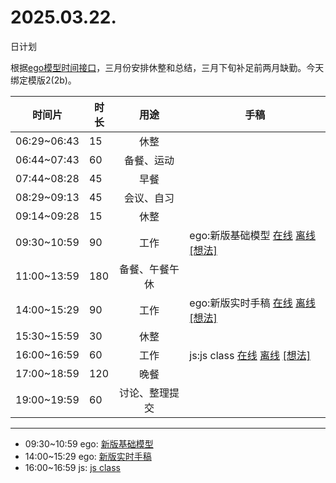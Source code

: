 # 2025.03.22.
日计划

根据[ego模型时间接口](https://gitee.com/hyg/blog/blob/master/timeflow.md)，三月份安排休整和总结，三月下旬补足前两月缺勤。今天绑定模版2(2b)。

| 时间片 | 时长 | 用途 | 手稿 |
| --- | --- | :---: | --- |
| 06:29~06:43 | 15 | 休整 |  |
| 06:44~07:43 | 60 | 备餐、运动 |  |
| 07:44~08:28 | 45 | 早餐 |  |
| 08:29~09:13 | 45 | 会议、自习 |  |
| 09:14~09:28 | 15 | 休整 |  |
| 09:30~10:59 | 90 | 工作 | ego:新版基础模型 [在线](http://simp.ly/p/WZ077p) [离线](../../draft/2025/20250322093000.md) <a href="mailto:huangyg@mars22.com?subject=关于2025.03.22.[ego:新版基础模型]任务&body=日期: 20250322%0D%0A序号: 5%0D%0A手稿:../../draft/2025/20250322093000.md%0D%0A---请勿修改邮件主题及以上内容 从下一行开始写您的想法---%0D%0A">[想法]</a> |
| 11:00~13:59 | 180 | 备餐、午餐午休 |  |
| 14:00~15:29 | 90 | 工作 | ego:新版实时手稿 [在线](http://simp.ly/p/lsBYG9) [离线](../../draft/2025/20250322140000.md) <a href="mailto:huangyg@mars22.com?subject=关于2025.03.22.[ego:新版实时手稿]任务&body=日期: 20250322%0D%0A序号: 7%0D%0A手稿:../../draft/2025/20250322140000.md%0D%0A---请勿修改邮件主题及以上内容 从下一行开始写您的想法---%0D%0A">[想法]</a> |
| 15:30~15:59 | 30 | 休整 |  |
| 16:00~16:59 | 60 | 工作 | js:js class [在线](http://simp.ly/p/MpcbHD) [离线](../../draft/2025/20250322160000.md) <a href="mailto:huangyg@mars22.com?subject=关于2025.03.22.[js:js class]任务&body=日期: 20250322%0D%0A序号: 9%0D%0A手稿:../../draft/2025/20250322160000.md%0D%0A---请勿修改邮件主题及以上内容 从下一行开始写您的想法---%0D%0A">[想法]</a> |
| 17:00~18:59 | 120 | 晚餐 |  |
| 19:00~19:59 | 60 | 讨论、整理提交 |  |

---

- 09:30~10:59	ego: [新版基础模型](../../draft/2025/20250322.01.md)
- 14:00~15:29	ego: [新版实时手稿](../../draft/2025/20250322.02.md)
- 16:00~16:59	js: [js class](../../draft/2025/20250322.03.md)
